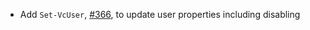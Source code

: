 - Add `Set-VcUser`, [#366](https://github.com/Venafi/VenafiPS/issues/366), to update user properties including disabling
